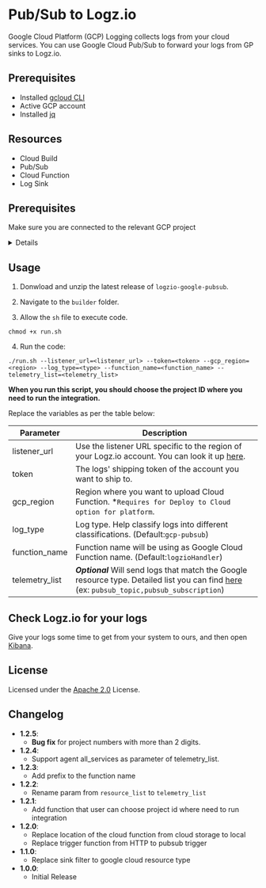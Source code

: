 # Pub/Sub to Logz.io

Google Cloud Platform (GCP) Logging collects logs from your cloud services. You can use Google Cloud Pub/Sub to forward your logs from GP sinks to Logz.io.

## Prerequisites

-   Installed [gcloud CLI](https://cloud.google.com/sdk/docs/install)
-   Active GCP account
-   Installed [jq](https://stedolan.github.io/jq/download/)

## Resources

-   Cloud Build
-   Pub/Sub
-   Cloud Function
-   Log Sink

## Prerequisites

Make sure you are connected to the relevant GCP project

<details>1. Log in to your GCP account:

```shell
gcloud auth login
```

2. Navigate to the relevant project.

3. Set the `project id` for the project that you want to send logs from:

```shell
gcloud config set project <PROJECT_ID>
```

Replace `<PROJECT_ID>` with the relevant project Id.</details>

## Usage

1. Donwload and unzip the latest release of `logzio-google-pubsub`.

2. Navigate to the `builder` folder.

3. Allow the `sh` file to execute code.

```shell
chmod +x run.sh
```

4. Run the code:

```
./run.sh --listener_url=<listener_url> --token=<token> --gcp_region=<region> --log_type=<type> --function_name=<function_name> --telemetry_list=<telemetry_list>
```

<b>When you run this script, you should choose the project ID where you need to run the integration.</b>

Replace the variables as per the table below:

| Parameter      | Description                                                                                                                                                                                               |
| -------------- | --------------------------------------------------------------------------------------------------------------------------------------------------------------------------------------------------------- |
| listener_url   | Use the listener URL specific to the region of your Logz.io account. You can look it up [here](https://docs.logz.io/user-guide/accounts/account-region.html).                                             |
| token          | The logs' shipping token of the account you want to ship to.                                                                                                                                              |
| gcp_region     | Region where you want to upload Cloud Function. \*`Requires for Deploy to Cloud option for platform`.                                                                                                     |
| log_type       | Log type. Help classify logs into different classifications. (Default:`gcp-pubsub`)                                                                                                                       |
| function_name  | Function name will be using as Google Cloud Function name. (Default:`logzioHandler`)                                                                                                                      |
| telemetry_list | **_Optional_** Will send logs that match the Google resource type. Detailed list you can find [here](https://cloud.google.com/logging/docs/api/v2/resource-list) (ex: `pubsub_topic,pubsub_subscription`) |

## Check Logz.io for your logs

Give your logs some time to get from your system to ours, and then open [Kibana](https://app.logz.io/#/dashboard/kibana).

## License

Licensed under the [Apache 2.0](http://apache.org/licenses/LICENSE-2.0.txt) License.

## Changelog

- **1.2.5**:
  - **Bug fix** for project numbers with more than 2 digits.
- **1.2.4**:
  - Support agent all_services as parameter of telemetry_list.
- **1.2.3**:
  - Add prefix to the function name
- **1.2.2**:
  - Rename param from `resource_list` to `telemetry_list`
- **1.2.1**:
  - Add function that user can choose project id where need to run integration
- **1.2.0**:
  - Replace location of the cloud function from cloud storage to local 
  - Replace trigger function from HTTP to pubsub trigger
- **1.1.0**:
  - Replace sink filter to google cloud resource type
- **1.0.0**:
  - Initial Release
